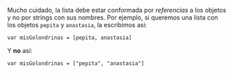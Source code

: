 Mucho cuidado, la lista debe estar conformada por _referencias_ a los objetos y no por strings con sus nombres. Por ejemplo, si queremos una lista con los objetos `pepita` y `anastasia`, la escribimos asi:

```wollok
var misGolondrinas = [pepita, anastasia] 
```

Y **no** así: 

```wollok
var misGolondrinas = ["pepita", "anastasia"] 
```

